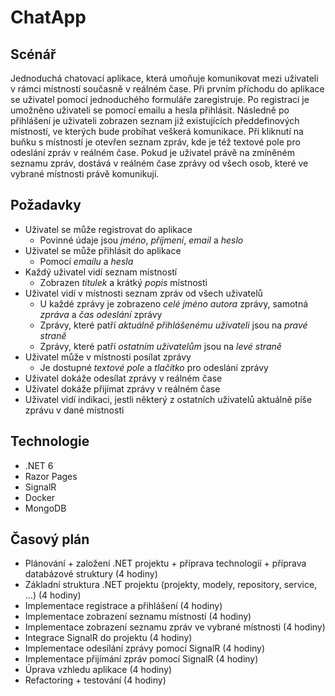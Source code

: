 # ChatApp

## Scénář

Jednoduchá chatovací aplikace, která umoňuje komunikovat mezi uživateli v rámci místností současně v reálném čase. Při prvním příchodu do aplikace se uživatel pomocí jednoduchého formuláře zaregistruje. Po registraci je umožněno uživateli se pomocí emailu a hesla přihlásit. Následně po přihlášení je uživateli zobrazen seznam již existujících předdefinových místností, ve kterých bude probíhat veškerá komunikace. Při kliknutí na buňku s místností je otevřen seznam zpráv, kde je též textové pole pro odeslání zpráv v reálném čase. Pokud je uživatel právě na zmíněném seznamu zpráv, dostává v reálném čase zprávy od všech osob, které ve vybrané místnosti právě komunikují.

## Požadavky

- Uživatel se může registrovat do aplikace
    - Povinné údaje jsou *jméno*, *příjmení*, *email* a *heslo*
- Uživatel se může přihlásit do aplikace
    - Pomocí *emailu* a *hesla*
- Každý uživatel vidí seznam místností
    - Zobrazen *titulek* a krátký *popis* místnosti
- Uživatel vidí v místnosti seznam zpráv od všech uživatelů
    - U každé zprávy je zobrazeno *celé jméno* *autora* zprávy, samotná *zpráva* a *čas odeslání* zprávy
    - Zprávy, které patří *aktuálně přihlášenému* *uživateli* jsou na *pravé straně*
    - Zprávy, které patří *ostatním uživatelům* jsou na *levé straně*
- Uživatel může v místnosti posílat zprávy
    - Je dostupné *textové pole* a *tlačítko* pro odeslání zprávy
- Uživatel dokáže odesílat zprávy v reálném čase
- Uživatel dokáže přijímat zprávy v reálném čase
- Uživatel vidí indikaci, jestli některý z ostatních uživatelů aktuálně píše zprávu v dané místnosti

## Technologie

- .NET 6
- Razor Pages
- SignalR
- Docker
- MongoDB

## Časový plán

- Plánování + založení .NET projektu + příprava technologií + příprava databázové struktury (4 hodiny)
- Základní struktura .NET projektu (projekty, modely, repository, service, ...) (4 hodiny)
- Implementace registrace a přihlášení (4 hodiny)
- Implementace zobrazení seznamu místností (4 hodiny)
- Implementace zobrazení seznamu zpráv ve vybrané místnosti (4 hodiny)
- Integrace SignalR do projektu (4 hodiny)
- Implementace odesílání zprávy pomocí SignalR (4 hodiny)
- Implementace přijímání zpráv pomocí SignalR (4 hodiny)
- Úprava vzhledu aplikace (4 hodiny)
- Refactoring + testování (4 hodiny)
